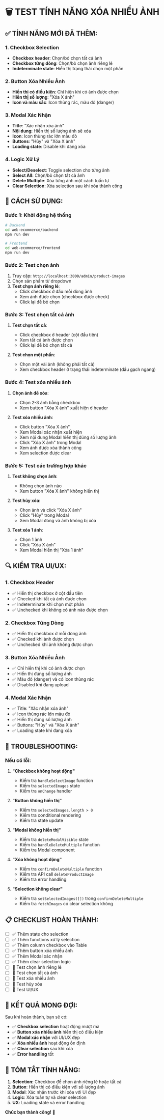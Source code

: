 # 🗑️ TEST TÍNH NĂNG XÓA NHIỀU ẢNH

## ✅ **TÍNH NĂNG MỚI ĐÃ THÊM:**

### **1. Checkbox Selection**
- **Checkbox header**: Chọn/bỏ chọn tất cả ảnh
- **Checkbox từng dòng**: Chọn/bỏ chọn ảnh riêng lẻ
- **Indeterminate state**: Hiển thị trạng thái chọn một phần

### **2. Button Xóa Nhiều Ảnh**
- **Hiển thị có điều kiện**: Chỉ hiện khi có ảnh được chọn
- **Hiển thị số lượng**: "Xóa X ảnh"
- **Icon và màu sắc**: Icon thùng rác, màu đỏ (danger)

### **3. Modal Xác Nhận**
- **Title**: "Xác nhận xóa ảnh"
- **Nội dung**: Hiển thị số lượng ảnh sẽ xóa
- **Icon**: Icon thùng rác lớn màu đỏ
- **Buttons**: "Hủy" và "Xóa X ảnh"
- **Loading state**: Disable khi đang xóa

### **4. Logic Xử Lý**
- **Select/Deselect**: Toggle selection cho từng ảnh
- **Select All**: Chọn/bỏ chọn tất cả ảnh
- **Delete Multiple**: Xóa từng ảnh một cách tuần tự
- **Clear Selection**: Xóa selection sau khi xóa thành công

## 🚀 **CÁCH SỬ DỤNG:**

### **Bước 1: Khởi động hệ thống**
```bash
# Backend
cd web-ecommerce/backend
npm run dev

# Frontend
cd web-ecommerce/frontend
npm run dev
```

### **Bước 2: Test chọn ảnh**
1. Truy cập: `http://localhost:3000/admin/product-images`
2. Chọn sản phẩm từ dropdown
3. **Test chọn ảnh riêng lẻ**:
   - Click checkbox ở đầu mỗi dòng ảnh
   - Xem ảnh được chọn (checkbox được check)
   - Click lại để bỏ chọn

### **Bước 3: Test chọn tất cả ảnh**
1. **Test chọn tất cả**:
   - Click checkbox ở header (cột đầu tiên)
   - Xem tất cả ảnh được chọn
   - Click lại để bỏ chọn tất cả

2. **Test chọn một phần**:
   - Chọn một vài ảnh (không phải tất cả)
   - Xem checkbox header ở trạng thái indeterminate (dấu gạch ngang)

### **Bước 4: Test xóa nhiều ảnh**
1. **Chọn ảnh để xóa**:
   - Chọn 2-3 ảnh bằng checkbox
   - Xem button "Xóa X ảnh" xuất hiện ở header

2. **Test xóa nhiều ảnh**:
   - Click button "Xóa X ảnh"
   - Xem Modal xác nhận xuất hiện
   - Xem nội dung Modal hiển thị đúng số lượng ảnh
   - Click "Xóa X ảnh" trong Modal
   - Xem ảnh được xóa thành công
   - Xem selection được clear

### **Bước 5: Test các trường hợp khác**
1. **Test không chọn ảnh**:
   - Không chọn ảnh nào
   - Xem button "Xóa X ảnh" không hiển thị

2. **Test hủy xóa**:
   - Chọn ảnh và click "Xóa X ảnh"
   - Click "Hủy" trong Modal
   - Xem Modal đóng và ảnh không bị xóa

3. **Test xóa 1 ảnh**:
   - Chọn 1 ảnh
   - Click "Xóa X ảnh"
   - Xem Modal hiển thị "Xóa 1 ảnh"

## 🔍 **KIỂM TRA UI/UX:**

### **1. Checkbox Header**
- ✅ Hiển thị checkbox ở cột đầu tiên
- ✅ Checked khi tất cả ảnh được chọn
- ✅ Indeterminate khi chọn một phần
- ✅ Unchecked khi không có ảnh nào được chọn

### **2. Checkbox Từng Dòng**
- ✅ Hiển thị checkbox ở mỗi dòng ảnh
- ✅ Checked khi ảnh được chọn
- ✅ Unchecked khi ảnh không được chọn

### **3. Button Xóa Nhiều Ảnh**
- ✅ Chỉ hiển thị khi có ảnh được chọn
- ✅ Hiển thị đúng số lượng ảnh
- ✅ Màu đỏ (danger) và có icon thùng rác
- ✅ Disabled khi đang upload

### **4. Modal Xác Nhận**
- ✅ Title: "Xác nhận xóa ảnh"
- ✅ Icon thùng rác lớn màu đỏ
- ✅ Hiển thị đúng số lượng ảnh
- ✅ Buttons: "Hủy" và "Xóa X ảnh"
- ✅ Loading state khi đang xóa

## 🐛 **TROUBLESHOOTING:**

### **Nếu có lỗi:**

1. **"Checkbox không hoạt động"**
   - Kiểm tra `handleSelectImage` function
   - Kiểm tra `selectedImages` state
   - Kiểm tra `onChange` handler

2. **"Button không hiển thị"**
   - Kiểm tra `selectedImages.length > 0`
   - Kiểm tra conditional rendering
   - Kiểm tra state update

3. **"Modal không hiển thị"**
   - Kiểm tra `deleteModalVisible` state
   - Kiểm tra `handleDeleteMultiple` function
   - Kiểm tra Modal component

4. **"Xóa không hoạt động"**
   - Kiểm tra `confirmDeleteMultiple` function
   - Kiểm tra API call `deleteProductImage`
   - Kiểm tra error handling

5. **"Selection không clear"**
   - Kiểm tra `setSelectedImages([])` trong `confirmDeleteMultiple`
   - Kiểm tra `fetchImages` có clear selection không

## 📋 **CHECKLIST HOÀN THÀNH:**

- [ ] ✅ Thêm state cho selection
- [ ] ✅ Thêm functions xử lý selection
- [ ] ✅ Thêm column checkbox vào Table
- [ ] ✅ Thêm button xóa nhiều ảnh
- [ ] ✅ Thêm Modal xác nhận
- [ ] ✅ Thêm clear selection logic
- [ ] 🔄 Test chọn ảnh riêng lẻ
- [ ] 🔄 Test chọn tất cả ảnh
- [ ] 🔄 Test xóa nhiều ảnh
- [ ] 🔄 Test hủy xóa
- [ ] 🔄 Test UI/UX

## 🎯 **KẾT QUẢ MONG ĐỢI:**

Sau khi hoàn thành, bạn sẽ có:
- ✅ **Checkbox selection** hoạt động mượt mà
- ✅ **Button xóa nhiều ảnh** hiển thị có điều kiện
- ✅ **Modal xác nhận** với UI/UX đẹp
- ✅ **Xóa nhiều ảnh** hoạt động ổn định
- ✅ **Clear selection** sau khi xóa
- ✅ **Error handling** tốt

## 🎉 **TÓM TẮT TÍNH NĂNG:**

1. **Selection**: Checkbox để chọn ảnh riêng lẻ hoặc tất cả
2. **Button**: Hiển thị có điều kiện với số lượng ảnh
3. **Modal**: Xác nhận trước khi xóa với UI đẹp
4. **Logic**: Xóa tuần tự và clear selection
5. **UX**: Loading state và error handling

**Chúc bạn thành công! 🎉**
